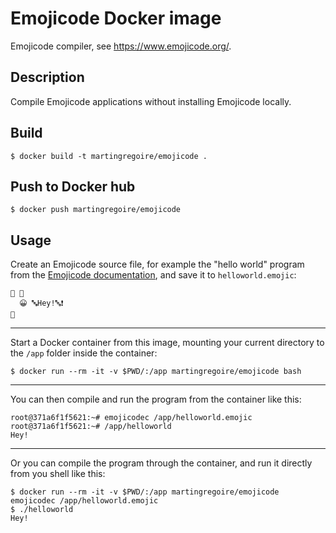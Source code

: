 # Emojicode Docker image

Emojicode compiler, see https://www.emojicode.org/.

## Description

Compile Emojicode applications without installing Emojicode locally.

## Build

```shell
$ docker build -t martingregoire/emojicode .
```

## Push to Docker hub
```shell
$ docker push martingregoire/emojicode
```

## Usage

Create an Emojicode source file, for example the "hello world" program from the [Emojicode documentation](https://www.emojicode.org/docs/guides/compile-and-run.html), and save it to `helloworld.emojic`:

```shell
🏁 🍇
  😀 🔤Hey!🔤❗️
🍉
```

---

Start a Docker container from this image, mounting your current directory to the `/app` folder inside the container:

```shell
$ docker run --rm -it -v $PWD/:/app martingregoire/emojicode bash
```

---

You can then compile and run the program from the container like this:

```shell
root@371a6f1f5621:~# emojicodec /app/helloworld.emojic
root@371a6f1f5621:~# /app/helloworld
Hey!
```


---

Or you can compile the program through the container, and run it directly from you shell like this:

```shell
$ docker run --rm -it -v $PWD/:/app martingregoire/emojicode emojicodec /app/helloworld.emojic
$ ./helloworld
Hey!
```
